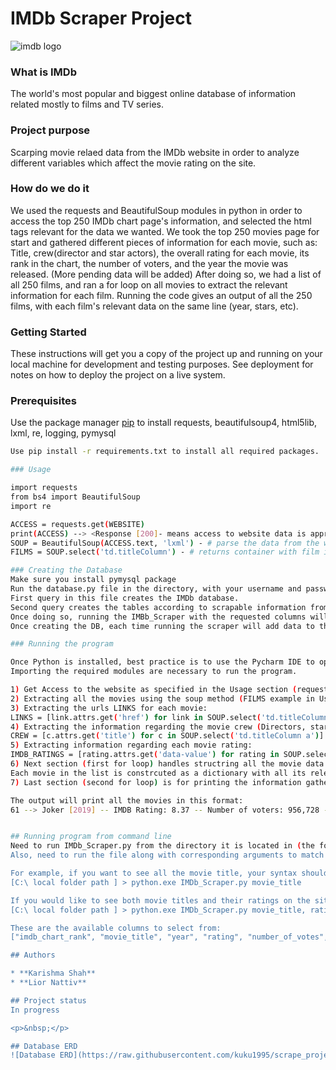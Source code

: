 # __IMDb Scraper Project__
![imdb logo](https://m.media-amazon.com/images/G/01/IMDb/BG_rectangle._CB1509060989_SY230_SX307_AL_.png)

### What is IMDb

The world's most popular and biggest online database of information related mostly
to films and TV series.

### Project purpose
Scarping movie relaed data from the IMDb website in order to analyze different variables which affect the movie rating on the site.

### How do we do it
We used the requests and BeautifulSoup modules in python in order to access the top 250 IMDb chart page's information, and selected the html tags relevant for the data we wanted.
We took the top 250 movies page for start and gathered different pieces of information for each movie, such as: Title, crew(director and star actors), the overall rating for each movie, its rank in the chart, the number of voters, and the year the movie was released. (More pending data will be added)
After doing so, we had a list of all 250 films, and ran a for loop on all movies to extract the relevant information for each film. Running the code gives an output of all the 250 films, with each film's relevant data on the same line (year, stars, etc).

### Getting Started

These instructions will get you a copy of the project up and running on your local machine for development and testing purposes. See deployment for notes on how to deploy the project on a live system.

### Prerequisites

Use the package manager [pip](https://pip.pypa.io/en/stable/) to install requests, beautifulsoup4, html5lib, lxml, re, logging, pymysql

```bash
Use pip install -r requirements.txt to install all required packages.

### Usage

import requests
from bs4 import BeautifulSoup
import re

ACCESS = requests.get(WEBSITE) 
print(ACCESS) --> <Response [200]- means access to website data is approved  
SOUP = BeautifulSoup(ACCESS.text, 'lxml') - # parse the data from the website
FILMS = SOUP.select('td.titleColumn') - # returns container with film info

### Creating the Database
Make sure you install pymysql package
Run the database.py file in the directory, with your username and password to your localhost.
First query in this file creates the IMDb database.
Second query creates the tables according to scrapable information from IMDb.
Once doing so, running the IMBb_Scraper with the requested columns will insert the data to the Database.
Once creating the DB, each time running the scraper will add data to the DB.

### Running the program

Once Python is installed, best practice is to use the Pycharm IDE to open the main.py file.
Importing the required modules are necessary to run the program.

1) Get Access to the website as specified in the Usage section (requests.get)
2) Extracting all the movies using the soup method (FILMS example in Usage section)
3) Extracting the urls LINKS for each movie:
LINKS = [link.attrs.get('href') for link in SOUP.select('td.titleColumn a')]
4) Extracting the information regarding the movie crew (Directors, starts):
CREW = [c.attrs.get('title') for c in SOUP.select('td.titleColumn a')]
5) Extracting information regarding each movie rating:
IMDB_RATINGS = [rating.attrs.get('data-value') for rating in SOUP.select('td.posterColumn span[name=ir]')]
6) Next section (first for loop) handles structring all the movie data into a list of movies.
Each movie in the list is constrcuted as a dictionary with all its relevant info
7) Last section (second for loop) is for printing the information gathered to the screen

The output will print all the movies in this format:
61 --> Joker [2019] -- IMDB Rating: 8.37 -- Number of voters: 956,728 -- {Director: Todd Phillips, Starring: Joaquin Phoenix, Robert De Niro }


## Running program from command line
Need to run IMDb_Scraper.py from the directory it is located in (the folder of all the project's files) in your local computer.
Also, need to run the file along with corresponding arguments to match the information you would like to scrape and print to screen.

For example, if you want to see all the movie title, your syntax should be:
[C:\ local folder path ] > python.exe IMDb_Scraper.py movie_title

If you would like to see both movie titles and their ratings on the site:
[C:\ local folder path ] > python.exe IMDb_Scraper.py movie_title, rating

These are the available columns to select from:
["imdb_chart_rank", "movie_title", "year", "rating", "number_of_votes", "director", "main_actors"]

## Authors

* **Karishma Shah**
* **Lior Nattiv**

## Project status
In progress

<p>&nbsp;</p>                  

## Database ERD
![Database ERD](https://raw.githubusercontent.com/kuku1995/scrape_project/main/IMDb_ERD.PNG?raw=true)